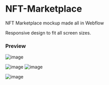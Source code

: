 # NFT-Marketplace
NFT Marketplace mockup made all in Webflow

Responsive design to fit all screen sizes.






### Preview 

![image](https://user-images.githubusercontent.com/64226925/231117379-2f56d336-2faf-485f-8638-a847b9df16e8.png)

![image](https://user-images.githubusercontent.com/64226925/231117517-cb99e054-b9b8-490c-983b-d5cad1096ab9.png)
![image](https://user-images.githubusercontent.com/64226925/231116664-ea0a0037-add9-4415-8668-a216ff023679.png)

![image](https://user-images.githubusercontent.com/64226925/231116764-9e6843e7-84d6-437c-8af1-837711886c78.png)
